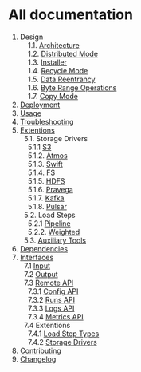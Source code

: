 # All documentation

1. Design<br/>
&nbsp;&nbsp;&nbsp;&nbsp;1.1. [Architecture](design/architecture)<br/>
&nbsp;&nbsp;&nbsp;&nbsp;1.2. [Distributed Mode](design/distributed_mode)<br/>
&nbsp;&nbsp;&nbsp;&nbsp;1.3. [Installer](../src/main/java/com/emc/mongoose/base/env)<br/>
&nbsp;&nbsp;&nbsp;&nbsp;1.4. [Recycle Mode](design/recycle_mode)<br/>
&nbsp;&nbsp;&nbsp;&nbsp;1.5. [Data Reentrancy](design/data_reentrancy)<br/>
&nbsp;&nbsp;&nbsp;&nbsp;1.6. [Byte Range Operations](usage/load/operations/byte_ranges)<br/>
&nbsp;&nbsp;&nbsp;&nbsp;1.7. [Copy Mode](design/copy_mode)<br/>
2. [Deployment](deployment)<br/>
3. [Usage](usage)<br/>
4. [Troubleshooting](troubleshooting)<br/>
5. [Extentions](https://github.com/emc-mongoose/mongoose)<br/>
&nbsp;&nbsp;5.1. Storage Drivers<br/>
&nbsp;&nbsp;&nbsp;&nbsp;5.1.1  [S3](https://github.com/emc-mongoose/mongoose-storage-driver-s3)<br/>
&nbsp;&nbsp;&nbsp;&nbsp;5.1.2. [Atmos](https://github.com/emc-mongoose/mongoose-storage-driver-atmos)<br/>
&nbsp;&nbsp;&nbsp;&nbsp;5.1.3. [Swift](https://github.com/emc-mongoose/mongoose-storage-driver-swift)<br/>
&nbsp;&nbsp;&nbsp;&nbsp;5.1.4. [FS](https://github.com/emc-mongoose/mongoose-storage-driver-fs)<br/>
&nbsp;&nbsp;&nbsp;&nbsp;5.1.5. [HDFS](https://github.com/emc-mongoose/mongoose-storage-driver-hdfs)<br/>
&nbsp;&nbsp;&nbsp;&nbsp;5.1.6. [Pravega](https://github.com/emc-mongoose/mongoose-storage-driver-pravega)<br/>
&nbsp;&nbsp;&nbsp;&nbsp;5.1.7. [Kafka](https://github.com/emc-mongoose/mongoose-storage-driver-kafka)<br/>
&nbsp;&nbsp;&nbsp;&nbsp;5.1.8. [Pulsar](https://github.com/emc-mongoose/mongoose-storage-driver-pulsar)<br/>
&nbsp;&nbsp;5.2. Load Steps<br/>
&nbsp;&nbsp;&nbsp;&nbsp;5.2.1  [Pipeline](https://github.com/emc-mongoose/mongoose-load-step-pipeline)<br/>
&nbsp;&nbsp;&nbsp;&nbsp;5.2.2. [Weighted](https://github.com/emc-mongoose/mongoose-load-step-weighted)<br/>
&nbsp;&nbsp;5.3. [Auxiliary Tools](https://github.com/emc-mongoose/mongoose#auxiliary-tools)
6. [Dependencies](dependencies)<br/>
7. [Interfaces](interfaces#interfaces)<br/>
&nbsp;&nbsp;7.1 [Input](interfaces/input)<br/>
&nbsp;&nbsp;7.2 [Output](interfaces/output)<br/>
&nbsp;&nbsp;7.3 [Remote API](interfaces/api/remote)<br/>
&nbsp;&nbsp;&nbsp;&nbsp;7.3.1 [Config API](interfaces/api/remote#config)<br/>
&nbsp;&nbsp;&nbsp;&nbsp;7.3.2 [Runs API](interfaces/api/remote#run)<br/>
&nbsp;&nbsp;&nbsp;&nbsp;7.3.3 [Logs API](interfaces/api/remote#logs)<br/>
&nbsp;&nbsp;&nbsp;&nbsp;7.3.4 [Metrics API](interfaces/api/remote#metrics)<br/>
&nbsp;&nbsp;7.4 Extentions <br/>
&nbsp;&nbsp;&nbsp;&nbsp;7.4.1 [Load Step Types](interfaces/api/extensions/load_step)<br/>
&nbsp;&nbsp;&nbsp;&nbsp;7.4.2 [Storage Drivers](interfaces/api/extensions/storage_driver)<br/>
8. [Contributing](../CONTRIBUTING.md)<br/>
9. [Changelog](changelog)<br/>
